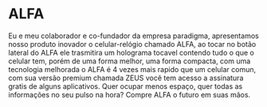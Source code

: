 # ALFA
 Eu e meu colaborador e co-fundador da empresa paradigma, apresentamos nosso produto inovador o celular-relógio chamado ALFA, ao tocar no botão lateral do ALFA ele trasmitira um holograma tocavel contendo tudo o que o celular tem, porém de uma forma melhor, uma forma compacta, com uma tecnologia melhorada o ALFA é 4 vezes mais rapido que um celular comun, com sua versão premium chamada ZEUS você tem acesso a assinatura gratis de alguns aplicativos.
  Quer ocupar menos espaço, quer todas as informações no seu pulso na hora? Compre ALFA o futuro em suas mãos.
